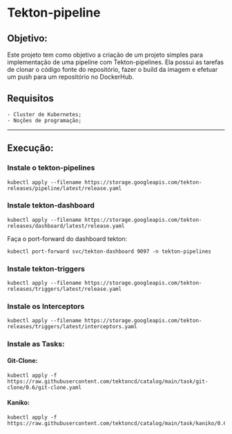 # Tekton-pipeline
## Objetivo:
Este projeto tem como objetivo a criação de um projeto simples para implementação de uma pipeline com Tekton-pipelines. Ela possui as tarefas de clonar o código fonte do repositório, fazer o build da imagem e efetuar um push para um repositório no DockerHub.

## Requisitos

    - Cluster de Kubernetes;
    - Noções de programação;
___    
## Execução:
### Instale o tekton-pipelines

    kubectl apply --filename https://storage.googleapis.com/tekton-releases/pipeline/latest/release.yaml

### Instale tekton-dashboard

    kubectl apply --filename https://storage.googleapis.com/tekton-releases/dashboard/latest/release.yaml

Faça o port-forward do dashboard tekton:

    kubectl port-forward svc/tekton-dashboard 9097 -n tekton-pipelines

### Instale tekton-triggers

    kubectl apply --filename https://storage.googleapis.com/tekton-releases/triggers/latest/release.yaml

### Instale os Interceptors

    kubectl apply --filename https://storage.googleapis.com/tekton-releases/triggers/latest/interceptors.yaml

### Instale as Tasks:

#### Git-Clone:

    kubectl apply -f https://raw.githubusercontent.com/tektoncd/catalog/main/task/git-clone/0.6/git-clone.yaml

#### Kaniko:

    kubectl apply -f https://raw.githubusercontent.com/tektoncd/catalog/main/task/kaniko/0.6/kaniko.yaml

